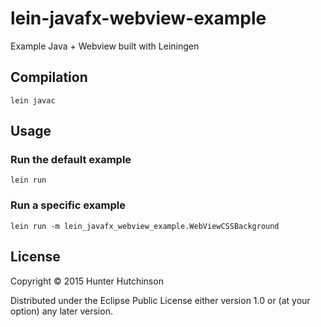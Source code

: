# lein-javafx-webview-example

Example Java + Webview built with Leiningen

## Compilation
	lein javac
## Usage

### Run the default example
	lein run

### Run a specific example
	lein run -m lein_javafx_webview_example.WebViewCSSBackground

## License

Copyright © 2015 Hunter Hutchinson

Distributed under the Eclipse Public License either version 1.0 or (at
your option) any later version.
